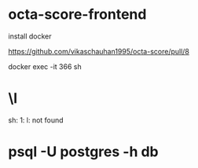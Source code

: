 # octa-score-frontend

install docker

https://github.com/vikaschauhan1995/octa-score/pull/8

docker exec -it 366 sh

# \l

sh: 1: l: not found

# psql -U postgres -h db
